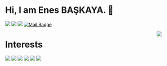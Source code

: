 # Hi, I am Enes BAŞKAYA. 👋

[![](https://img.shields.io/badge/twitter-%231DA1F2.svg?&style=for-the-badge&logo=twitter&logoColor=white)](https://www.twitter.com/enesbaskayaa)
[![](https://img.shields.io/badge/linkedin-%230077B5.svg?&style=for-the-badge&logo=linkedin&logoColor=white)](https://www.linkedin.com/in/enesbaskayaa/)
[![](https://img.shields.io/badge/instagram-%23E4405F.svg?&style=for-the-badge&logo=instagram&logoColor=white)](https://instagram.com/enesbaskayaa)
[![Mail Badge](https://img.shields.io/badge/enesbsky@gmail.com-c14438?style=for-the-badge&logo=Gmail&logoColor=white&link=mailto:enesbsky@gmail.com)](mailto:enesbsky@gmail.com)

<img align='right' src="https://github-readme-stats.vercel.app/api?username=enesbaskaya&show_icons=true&theme=merko">

# Interests
[![](https://img.shields.io/badge/python-cD1?style=for-the-badge&logo=python)]()
[![](https://img.shields.io/badge/pandas-cD1?style=for-the-badge&logo=pandas)]()
[![](https://img.shields.io/badge/numpy-cD1?style=for-the-badge&logo=numpy)]()
[![](https://img.shields.io/badge/mysql-cD1?style=for-the-badge&logo=mysql)]()
[![](https://img.shields.io/badge/postgresql-cD1?style=for-the-badge&logo=postgresql)]()
[![](https://img.shields.io/badge/flutter-cD1?style=for-the-badge&logo=flutter)]()
